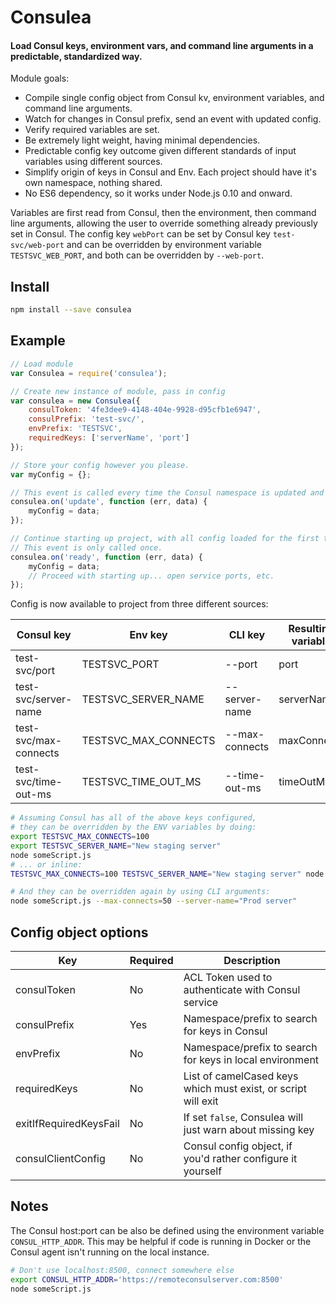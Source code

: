 # Consulea
#### Load Consul keys, environment vars, and command line arguments in a predictable, standardized way.

Module goals:
- Compile single config object from Consul kv, environment variables, and command line arguments.
- Watch for changes in Consul prefix, send an event with updated config.
- Verify required variables are set.
- Be extremely light weight, having minimal dependencies.
- Predictable config key outcome given different standards of input variables using different sources.
- Simplify origin of keys in Consul and Env. Each project should have it's own namespace, nothing shared.
- No ES6 dependency, so it works under Node.js 0.10 and onward.

Variables are first read from Consul, then the environment, then command line arguments, allowing the user to override something already previously set in Consul. The config key `webPort` can be set by Consul key `test-svc/web-port` and can be overridden by environment variable `TESTSVC_WEB_PORT`, and both can be overridden by `--web-port`.

## Install
```bash
npm install --save consulea
```

## Example
```javascript
// Load module
var Consulea = require('consulea');

// Create new instance of module, pass in config
var consulea = new Consulea({
    consulToken: '4fe3dee9-4148-404e-9928-d95cfb1e6947',
    consulPrefix: 'test-svc/',
    envPrefix: 'TESTSVC',
    requiredKeys: ['serverName', 'port']
});

// Store your config however you please.
var myConfig = {};

// This event is called every time the Consul namespace is updated and upon first start.
consulea.on('update', function (err, data) {
    myConfig = data;
});

// Continue starting up project, with all config loaded for the first time.
// This event is only called once.
consulea.on('ready', function (err, data) {
    myConfig = data;
    // Proceed with starting up... open service ports, etc.
});
```

Config is now available to project from three different sources:

| Consul key | Env key | CLI key | Resulting variable |
| - | - | - | - |
| test-svc/port         | TESTSVC_PORT         | --port         | port        |
| test-svc/server-name  | TESTSVC_SERVER_NAME  | --server-name  | serverName  |
| test-svc/max-connects | TESTSVC_MAX_CONNECTS | --max-connects | maxConnects |
| test-svc/time-out-ms  | TESTSVC_TIME_OUT_MS  | --time-out-ms  | timeOutMs   |

```bash
# Assuming Consul has all of the above keys configured,
# they can be overridden by the ENV variables by doing:
export TESTSVC_MAX_CONNECTS=100
export TESTSVC_SERVER_NAME="New staging server"
node someScript.js
# ... or inline:
TESTSVC_MAX_CONNECTS=100 TESTSVC_SERVER_NAME="New staging server" node someScript.js

# And they can be overridden again by using CLI arguments:
node someScript.js --max-connects=50 --server-name="Prod server"
```

## Config object options
| Key | Required | Description |
| - | - | - |
| consulToken            | No  | ACL Token used to authenticate with Consul service |
| consulPrefix           | Yes | Namespace/prefix to search for keys in Consul |
| envPrefix              | No  | Namespace/prefix to search for keys in local environment |
| requiredKeys           | No  | List of camelCased keys which must exist, or script will exit |
| exitIfRequiredKeysFail | No  | If set `false`, Consulea will just warn about missing key |
| consulClientConfig     | No  | Consul config object, if you'd rather configure it yourself |


## Notes

The Consul host:port can be also be defined using the environment variable `CONSUL_HTTP_ADDR`. This may be helpful if code is running in Docker or the Consul agent isn't running on the local instance.

```bash
# Don't use localhost:8500, connect somewhere else
export CONSUL_HTTP_ADDR='https://remoteconsulserver.com:8500'
node someScript.js
```
